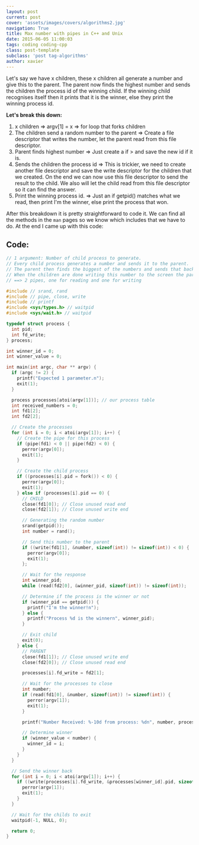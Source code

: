 ```yaml
---
layout: post
current: post
cover: 'assets/images/covers/algorithms2.jpg'
navigation: True
title: Max number with pipes in C++ and Unix
date: 2015-06-05 11:00:03
tags: coding coding-cpp
class: post-template
subclass: 'post tag-algorithms'
author: xavier
---
```


Let's say we have x children, these x children all generate a number and give this to the parent. The parent now finds the highest number and sends the children the process id of the winning child. If the winning child recognises itself then it prints that it is the winner, else they print the winning process id.

**Let's break this down:**

1. x children ⇒ argv[1] = x ⇒ for loop that forks children
2. The children send a random number to the parent ⇒ Create a file descriptor that writes the number, let the parent read from this file descriptor.
3. Parent finds highest number ⇒ Just create a if > and save the new id if it is.
4. Sends the children the process id ⇒ This is trickier, we need to create another file descriptor and save the write descriptor for the children that we created. On the end we can now use this file descriptor to send the result to the child. We also will let the child read from this file descriptor so it can find the answer.
5. Print the winning process id. ⇒ Just an if getpid() matches what we read, then print I'm the winner, else print the process that won.

After this breakdown it is pretty straightforward to code it. We can find all the methods in the `man` pages so we know which includes that we have to do. At the end I came up with this code:

## Code:

```c
// 1 argument: Number of child process to generate.
// Every child process generates a number and sends it to the parent.
// The parent then finds the biggest of the numbers and sends that back to the children
// When the children are done writing this number to the screen the parent exits.
// ==> 2 pipes, one for reading and one for writing

#include // srand, rand
#include // pipe, close, write
#include // printf
#include <sys/types.h> // waitpid
#include <sys/wait.h> // waitpid

typedef struct process {
  int pid;
  int fd_write;
} process;

int winner_id = 0;
int winner_value = 0;

int main(int argc, char ** argv) {
  if (argc != 2) {
    printf("Expected 1 parameter.n");
    exit(1);
  }

  process processes[atoi(argv[1])]; // our process table
  int received_numbers = 0;
  int fd1[2];
  int fd2[2];

  // Create the processes
  for (int i = 0; i < atoi(argv[1]); i++) {
    // Create the pipe for this process
    if (pipe(fd1) < 0 || pipe(fd2) < 0) {
      perror(argv[0]);
      exit(1);
    }

    // Create the child process
    if ((processes[i].pid = fork()) < 0) {
      perror(argv[0]);
      exit(1);
    } else if (processes[i].pid == 0) {
      // CHILD
      close(fd1[0]); // Close unused read end
      close(fd2[1]); // Close unused write end

      // Generating the random number
      srand(getpid());
      int number = rand();

      // Send this number to the parent
      if ((write(fd1[1], &number, sizeof(int)) != sizeof(int)) < 0) {
        perror(argv[0]);
        exit(1);
      };

      // Wait for the response
      int winner_pid;
      while (read(fd2[0], &winner_pid, sizeof(int)) != sizeof(int));

      // Determine if the process is the winner or not
      if (winner_pid == getpid()) {
        printf("I'm the winner!n");
      } else {
        printf("Process %d is the winnern", winner_pid);
      }

      // Exit child
      exit(0);
    } else {
      // PARENT
      close(fd1[1]); // Close unused write end
      close(fd2[0]); // Close unused read end

      processes[i].fd_write = fd2[1];

      // Wait for the processes to close
      int number;
      if (read(fd1[0], &number, sizeof(int)) != sizeof(int)) {
        perror(argv[1]);
        exit(1);
      }

      printf("Number Received: %-10d from process: %dn", number, processes[i].pid);

      // Determine winner
      if (winner_value < number) {
        winner_id = i;
      }
    }
  }

  // Send the winner back
  for (int i = 0; i < atoi(argv[1]); i++) {
    if ((write(processes[i].fd_write, &processes[winner_id].pid, sizeof(int)) != sizeof(int)) < 0) {
      perror(argv[1]);
      exit(1);
    }
  }

  // Wait for the childs to exit
  waitpid(-1, NULL, 0);

  return 0;
}
```
